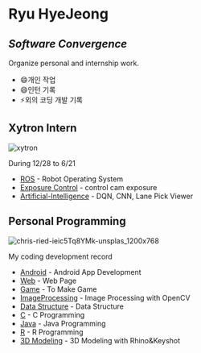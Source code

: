 # Ryu HyeJeong
## _Software Convergence_
Organize personal and internship work.

- 😄개인 작업
- 😄인턴 기록
- ⚡외의 코딩 개발 기록

## Xytron Intern
![xytron](https://user-images.githubusercontent.com/59854960/113247737-8cfe0580-92f6-11eb-9aea-915ef09436c5.jpg)

During 12/28 to 6/21

- [ROS](https://github.com/hyejeong99/ROS) - Robot Operating System
- [Exposure Control](https://github.com/hyejeong99/cotrol_exposure) - control cam exposure
- [Artificial-Intelligence](https://github.com/hyejeong99/Artificial-Intelligence) - DQN, CNN, Lane Pick Viewer

## Personal Programming
![chris-ried-ieic5Tq8YMk-unsplas_1200x768](https://user-images.githubusercontent.com/59854960/113247722-87a0bb00-92f6-11eb-99de-2949ef3f6c83.jpg)

My coding development record

- [Android](https://github.com/hyejeong99/Android) - Android App Development
- [Web](https://github.com/hyejeong99/Web) - Web Page 
- [Game](https://github.com/hyejeong99/Game_1) - To Make Game
- [ImageProcessing](https://github.com/hyejeong99/ImageProcessing) - Image Processing with OpenCV
- [Data Structure](https://github.com/hyejeong99/Data_Structure) - Data Structure
- [C](https://github.com/hyejeong99/C) - C Programming
- [Java](https://github.com/hyejeong99/Java) - Java Programming
- [R](https://github.com/hyejeong99/R) - R Programming
- [3D Modeling](https://github.com/hyejeong99/3D-Modeling) - 3D Modeling with Rhino&Keyshot
